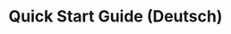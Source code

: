 ﻿---
title: Quick Start Guide (Deutsch)
description: Eine kurze Beschreibung der wichtigsten Funktionen in NMRium
---

